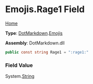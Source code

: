# Emojis\.Rage1 Field

[Home](../../../README.md)

**Type**: [DotMarkdown](../../README.md)\.[Emojis](../README.md)

**Assembly**: DotMarkdown\.dll

```csharp
public const string Rage1 = ":rage1:"
```

### Field Value

System\.[String](https://docs.microsoft.com/en-us/dotnet/api/system.string)